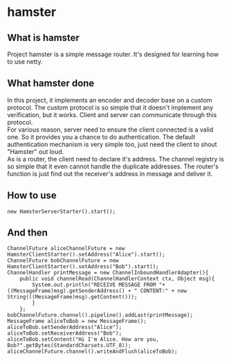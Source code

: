 # hamster
## What is hamster
Project hamster is a simple message router. It's designed for learning how to use netty.  
## What hamster done
In this project, it implements an encoder and decoder base on a custom protocol. The custom protocol is so simple that it doesn't implement any verification, but it works. Client and server can communicate through this protocol.   
For various reason, server need to ensure the client connected is a valid one. So it provides you a chance to do authentication. The default authentication mechanism is very simple too, just need the client to shout "Hamster" out loud.  
As is a router, the client need to declare it's address. The channel registry is so simple that it even cannot handle the duplicate addresses. The router's function is just find out the receiver's address in message and deliver it.  
## How to use
    new HamsterServerStarter().start();
## And then
    ChannelFuture aliceChannelFuture = new HamsterClientStarter().setAddress("Alice").start();
    ChannelFuture bobChannelFuture = new HamsterClientStarter().setAddress("Bob").start();
    ChannelHandler printMessage = new ChannelInboundHandlerAdapter(){
        public void channelRead(ChannelHandlerContext ctx, Object msg){
            System.out.println("RECEIVE MESSAGE FROM "+ ((MessageFrame)msg).getSenderAddress() + " CONTENT:" + new String(((MessageFrame)msg).getContent()));
            }
        };
    bobChannelFuture.channel().pipeline().addLast(printMessage);
    MessageFrame aliceToBob = new MessageFrame();
    aliceToBob.setSenderAddress("Alice");
    aliceToBob.setReceiverAddress("Bob");
    aliceToBob.setContent("Hi I'm Alice. How are you, Bob?".getBytes(StandardCharsets.UTF_8));
    aliceChannelFuture.channel().writeAndFlush(aliceToBob);
